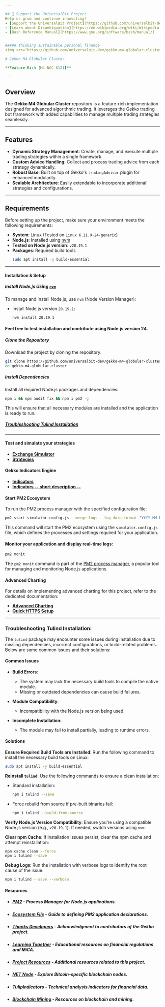 ```yaml
---

## 📢 Support the UniversalBit Project
Help us grow and continue innovating!  
- [Support the UniversalBit Project](https://github.com/universalbit-dev/universalbit-dev/tree/main/support)  
- [Learn about Disambiguation](https://en.wikipedia.org/wiki/Wikipedia:Disambiguation)  
- [Bash Reference Manual](https://www.gnu.org/software/bash/manual/)


##### thinking sustainable personal finance
<img src="https://github.com/universalbit-dev/gekko-m4-globular-cluster/blob/master/images/snail.png" width="auto"></img>   

# Gekko M4 Globular Cluster

**Feature-Rich [M4 NGC 6121]**

---
```


## Overview

The **Gekko M4 Globular Cluster** repository is a feature-rich implementation designed for advanced algorithmic trading. It leverages the Gekko trading bot framework with added capabilities to manage multiple trading strategies seamlessly.

---

## Features

- **Dynamic Strategy Management**: Create, manage, and execute multiple trading strategies within a single framework.
- **Custom Advice Handling**: Collect and process trading advice from each strategy dynamically.
- **Robust Base**: Built on top of Gekko's `tradingAdvisor` plugin for enhanced modularity.
- **Scalable Architecture**: Easily extendable to incorporate additional strategies and configurations.

---

## Requirements

Before setting up the project, make sure your environment meets the following requirements:

- **System**: Linux (Tested on `Linux 6.11.0-24-generic`)
- **Node.js**: Installed using [nvm](https://github.com/nvm-sh/nvm)  
- **Tested on Node.js version**: `v20.19.1`
- **Packages**: Required build tools
   ```bash
   sudo apt install -y build-essential
   ```
---

#### **Installation & Setup**

##### Install Node.js Using [`nvm`](https://github.com/nvm-sh/nvm)
To manage and install Node.js, use `nvm` (Node Version Manager):

* Install Node.js version `20.19.1`:
   ```bash
   nvm install 20.19.1
   ```
#### Feel free to test installation and contribute using **Node.js** version 24.  

##### Clone the Repository

Download the project by cloning the repository:

```bash
git clone https://github.com/universalbit-dev/gekko-m4-globular-cluster.git
cd gekko-m4-globular-cluster
```

##### Install Dependencies

Install all required Node.js packages and dependencies:

```bash
npm i && npm audit fix && npm i pm2 -g 
``` 

This will ensure that all necessary modules are installed and the application is ready to run.

##### [Troubleshooting Tulind Installation](#troubleshooting-tulind-installation-1)

---

#### **Test and simulate your strategies**
- **[Exchange Simulator](https://github.com/universalbit-dev/gekko-m4-globular-cluster/blob/master/docs/mode/simulator/readme.md)** 
- **[Strategies](https://github.com/universalbit-dev/gekko-m4-globular-cluster/blob/master/docs/strategies/introduction.md)**

#### **Gekko Indicators Engine**
- **[Indicators](https://github.com/universalbit-dev/gekko-m4-globular-cluster/tree/master/strategies/indicators)**
- **[Indicators -- short description --](https://github.com/universalbit-dev/gekko-m4-globular-cluster/blob/master/strategies/indicators.md)**

#### **Start PM2 Ecosystem**

To run the PM2 process manager with the specified configuration file:

```bash
pm2 start simulator.config.js --merge-logs --log-date-format "YYYY-MM-DD HH:mm:ss"
```

This command will start the PM2 ecosystem using the `simulator.config.js` file, which defines the processes and settings required for your application.

#### **Monitor your application and display real-time logs**:
```bash
pm2 monit
```
The `pm2 monit` command is part of the [PM2 process manager](https://pm2.keymetrics.io/), a popular tool for managing and monitoring Node.js applications.

#### **Advanced Charting**

For details on implementing advanced charting for this project, refer to the dedicated documentation:  
- **[Advanced Charting](https://github.com/universalbit-dev/gekko-m4-globular-cluster/blob/master/docs/ngc6121_advanced_charting.md)**
- **[Quick HTTPS Setup](https://github.com/universalbit-dev/gekko-m4-globular-cluster/tree/master/ssl)**

---

### Troubleshooting Tulind Installation:
The `tulind` package may encounter some issues during installation due to missing dependencies, incorrect configurations, or build-related problems. Below are some common issues and their solutions:

#### **Common Issues**
- **Build Errors**:
   - The system may lack the necessary build tools to compile the native module.
   - Missing or outdated dependencies can cause build failures.

- **Module Compatibility**:
   - Incompatibility with the Node.js version being used.

- **Incomplete Installation**:
   - The module may fail to install partially, leading to runtime errors.

#### **Solutions**
**Ensure Required Build Tools are Installed**:
   Run the following command to install the necessary build tools on Linux:
   ```bash
   sudo apt install -y build-essential
   ```

**Reinstall `tulind`**:
   Use the following commands to ensure a clean installation:
   - Standard installation:
     ```bash
     npm i tulind --save
     ```
   - Force rebuild from source if pre-built binaries fail:
     ```bash
     npm i tulind --build-from-source
     ```

**Verify Node.js Version Compatibility**:
   Ensure you're using a compatible Node.js version (e.g., `v20.19.1`). If needed, switch versions using `nvm`.

**Clear npm Cache**:
   If installation issues persist, clear the npm cache and attempt reinstallation:
   ```bash
   npm cache clean --force
   npm i tulind --save
   ```

**Debug Logs**:
   Run the installation with verbose logs to identify the root cause of the issue:
   ```bash
   npm i tulind --save --verbose
   ```
   
#### **Resources**

* ##### [PM2](https://pm2.keymetrics.io/) - Process Manager for Node.js applications.
* ##### [Ecosystem File](https://pm2.keymetrics.io/docs/usage/application-declaration/) - Guide to defining PM2 application declarations.
* ##### [Thanks Developers](https://github.com/askmike/gekko/graphs/contributors) - Acknowledgment to contributors of the Gekko project.
* ##### [Learning Together](https://www.esma.europa.eu/sites/default/files/2024-12/ESMA35-1872330276-1899_-_Final_report_on_GLs_on_reverse_solicitation_under_MiCA.pdf) - Educational resources on financial regulations and MiCA.
* ##### [Project Resources](https://github.com/universalbit-dev/gekko-m4-globular-cluster/blob/master/docs/resources/readme.md) - Additional resources related to this project.
* ##### [NET Node](https://github.com/universalbit-dev/universalbit-dev/tree/main/blockchain/bitcoin) - Explore Bitcoin-specific blockchain nodes.
* ##### [TulipIndicators](https://tulipindicators.org/) - Technical analysis indicators for financial data.
* ##### [Blockchain Mining](https://github.com/universalbit-dev/universalbit-dev/tree/main/blockchain) - Resources on blockchain and mining.
